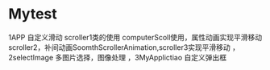 # Mytest
1APP 自定义滑动 scroller1类的使用 computerScoll使用，属性动画实现平滑移动scroller2，补间动画SoomthScrollerAnimation,scroller3实现平滑移动
，2selectImage 多图片选择，图像处理
，3MyApplictiao 自定义弹出框
